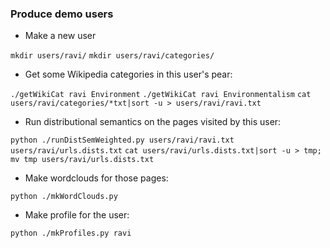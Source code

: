 ### Produce demo users

* Make a new user

`mkdir users/ravi/`
`mkdir users/ravi/categories/`

* Get some Wikipedia categories in this user's pear:

`./getWikiCat ravi Environment`
`./getWikiCat ravi Environmentalism`
`cat users/ravi/categories/*txt|sort -u > users/ravi/ravi.txt`

* Run distributional semantics on the pages visited by this user:

`python ./runDistSemWeighted.py users/ravi/ravi.txt users/ravi/urls.dists.txt`
`cat users/ravi/urls.dists.txt|sort -u > tmp; mv tmp users/ravi/urls.dists.txt`

* Make wordclouds for those pages:

`python ./mkWordClouds.py`

* Make profile for the user:

`python ./mkProfiles.py ravi`
